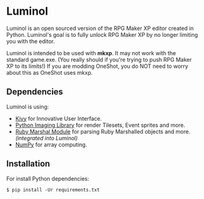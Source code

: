 # Luminol
Luminol is an open sourced version of the RPG Maker XP editor created in Python.
Luminol's goal is to fully unlock RPG Maker XP by no longer limiting you with the editor.

Luminol is intended to be used with **mkxp**. It may not work with the standard game.exe.
(You really should if you're trying to push RPG Maker XP to its limits!)
If you are modding OneShot, you do NOT need to worry about this as OneShot uses mkxp.

## Dependencies
Luminol is using:
- [Kivy](https://pypi.org/project/Kivy/) for Innovative User Interface.
- [Python Imaging Library](https://pypi.org/project/Pillow/) for render Tilesets, Event sprites and more.
- [Ruby Marshal Module](https://pypi.org/project/rubymarshal/) for parsing Ruby Marshalled objects and more. *(integrated into Luminol)*
- [NumPy](https://pypi.org/project/numpy/) for array computing.

## Installation
For install Python dependencies:
```
$ pip install -Ur requirements.txt
```